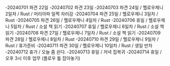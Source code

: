 -20240701 파견 22일
-20240702 파견 23일
-20240703 파견 24일 / 헬로우제니 2일차 / Rust / 머리아파 일찍 자러감
-20240704 파견 25일 / 헬로우제니 3일차 / Rust
-20240705 파견 26일 / 헬로우제니 4일차 / Rust
-20240706 휴일 / 헬로우제니 5일차 / Rust / 소설 책 읽기
-20240707 휴일 / 헬로우제니 6일차 / Rust / 소설 책 읽기
-20240708 파견 27일 / 헬로우제니 7일차 / Rust / 소설 책 읽기
-20240709 파견 28일 / 헬로우제니 8일차 / Rust
-20240710 파견 29일 / 헬로우제니 9일차 / Rust / 휴가준비
-20240711 파견 30일 / 헬로우제니 10일차 / Rust / 생일 반차
-20240712 휴가 / 오늘 좀 쉰다.
-20240713 휴일 / 저녁 집복귀
-20240714 휴일 / 오후 3시 이후 업무 (플로우 틀 잡아놓기)
